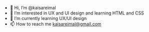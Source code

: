 - 👋 Hi, I’m @kaisareimal
- 👀 I’m interested in UX and UI design and learning HTML and CSS
- 🌱 I’m currently learning UX/UI design
- 📫 How to reach me kaisareimal@gmail.com
<!---
kaisareimal/kaisareimal is a ✨ special ✨ repository because its `README.md` (this file) appears on your GitHub profile.
You can click the Preview link to take a look at your changes.
--->
